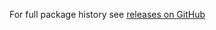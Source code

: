 For full package history see [releases on GitHub](https://github.com/VeliovGroup/meteor-autoform-file/releases)